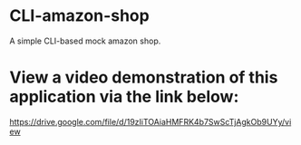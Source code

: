 # CLI-amazon-shop
A simple CLI-based mock amazon shop.

# View a video demonstration of this application via the link below:
https://drive.google.com/file/d/19zIiTOAiaHMFRK4b7SwScTjAgkOb9UYy/view
